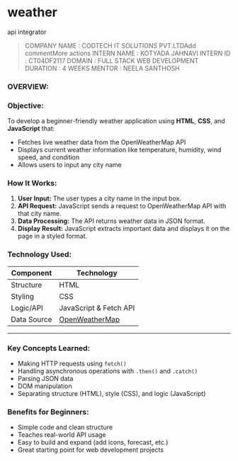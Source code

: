 # weather
api integrator
>COMPANY NAME : CODTECH IT SOLUTIONS PVT.LTDAdd commentMore actions
>INTERN NAME  : KOTYADA JAHNAVI
>INTERN ID    : CT04DF2117
>DOMAIN       : FULL STACK WEB DEVELOPMENT
>DURATION     : 4 WEEKS
>MENTOR       : NEELA SANTHOSH
### OVERVIEW:

###  Objective:

To develop a beginner-friendly weather application using **HTML**, **CSS**, and **JavaScript** that:

* Fetches live weather data from the OpenWeatherMap API
* Displays current weather information like temperature, humidity, wind speed, and condition
* Allows users to input any city name


###  **How It Works:**

1. **User Input:** The user types a city name in the input box.
2. **API Request:** JavaScript sends a request to OpenWeatherMap API with that city name.
3. **Data Processing:** The API returns weather data in JSON format.
4. **Display Result:** JavaScript extracts important data and displays it on the page in a styled format.



###  **Technology Used:**

| Component   | Technology                                       |
| ----------- | ------------------------------------------------ |
| Structure   | HTML                                             |
| Styling     | CSS                                              |
| Logic/API   | JavaScript & Fetch API                           |
| Data Source | [OpenWeatherMap](https://openweathermap.org/api) |

---

###  **Key Concepts Learned:**

* Making HTTP requests using `fetch()`
* Handling asynchronous operations with `.then()` and `.catch()`
* Parsing JSON data
* DOM manipulation
* Separating structure (HTML), style (CSS), and logic (JavaScript)



###  **Benefits for Beginners:**

* Simple code and clean structure
* Teaches real-world API usage
* Easy to build and expand (add icons, forecast, etc.)
* Great starting point for web development projects


